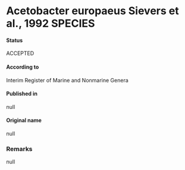 # Acetobacter europaeus Sievers et al., 1992 SPECIES

#### Status
ACCEPTED

#### According to
Interim Register of Marine and Nonmarine Genera

#### Published in
null

#### Original name
null

### Remarks
null